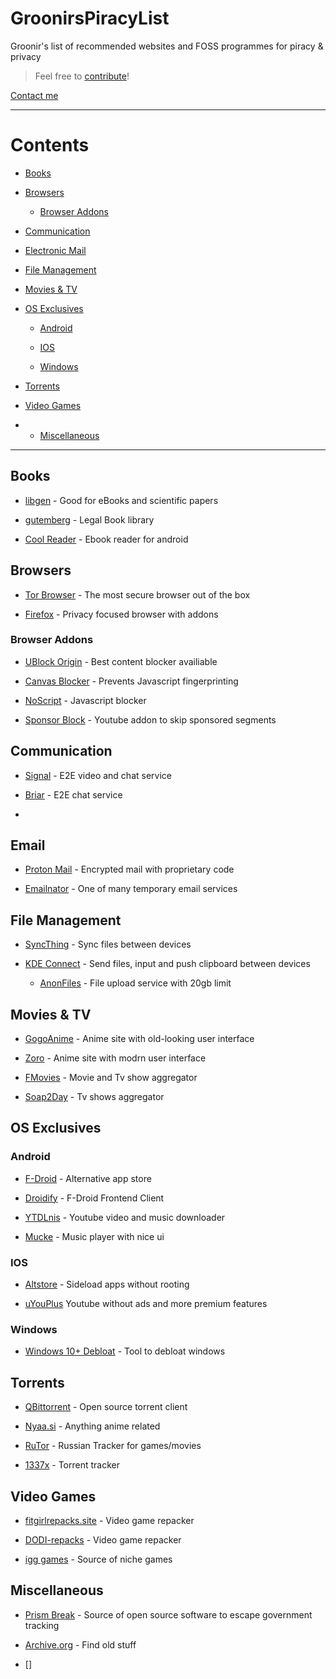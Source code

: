 # GroonirsPiracyList

Groonir's list of recommended websites and FOSS programmes for piracy &amp; privacy

> Feel free to [contribute](https://github.com/Groonir/GroonirsPiracyList/issues/new)!

[Contact me](mailto:8jf4n3r@proton.me)

-----------------

# Contents

- [Books](#books)

- [Browsers](#browsers)
     
   - [Browser Addons](#browser-addons)

- [Communication](#communication)

- [Electronic Mail](#email)

- [File Management](#file-management)

- [Movies & TV](#movies--tv)

- [OS Exclusives](#os-exclusives)

   - [Android](#android)
   
   - [IOS](#ios)
   
   - [Windows](#windows)

- [Torrents](#torrents)

- [Video Games](#video-games)

- - [Miscellaneous](#miscellaneous)

-----------------

## Books
- [libgen](https://libgen.rs) - Good for eBooks and scientific papers 

- [gutemberg](https://www.gutenberg.org/) - Legal Book library
  
- [Cool Reader](https://sourceforge.net/projects/crengine/) - Ebook reader for android

  
## Browsers

- [Tor Browser](https://www.torproject.org/) - The most secure browser out of the box

- [Firefox](https://firefox.com) - Privacy focused browser with addons



### Browser Addons

- [UBlock Origin](https://github.com/gorhill/uBlock) - Best content blocker availiable

- [Canvas Blocker](https://github.com/kkapsner/CanvasBlocker) - Prevents Javascript fingerprinting

- [NoScript](https://github.com/hackademix/noscript/) - Javascript blocker

- [Sponsor Block](https://github.com/ajayyy/SponsorBlock) - Youtube addon to skip sponsored segments

## Communication 

- [Signal](https://signal.org) - E2E video and chat service 

- [Briar](https://briar.org) - E2E chat service 

- 
 
## Email

  - [Proton Mail](https://proton.me/mail) - Encrypted mail with proprietary code
  
  - [Emailnator](https://emailnator.com) - One of many temporary email services
  

 
 ## File Management
 
- [SyncThing](https://syncthing.net/) - Sync files between devices

- [KDE Connect](https://kdeconnect.kde.org/) - Send files, input and push clipboard between devices

  - [AnonFiles](https://anonfiles.com/) - File upload service with 20gb limit

 
## Movies & TV

- [GogoAnime](https://gogoanime.llc) - Anime site with old-looking user interface

- [Zoro](https://zoro.to) - Anime site with modrn user interface

- [FMovies](https://fmovies.to) - Movie and Tv show aggregator

- [Soap2Day](https://soap2day.to) - Tv shows aggregator


## OS Exclusives



### Android

- [F-Droid](https://f-droid.org/packages/org.fdroid.fdroid/) - Alternative app store

- [Droidify](https://f-droid.org/en/packages/com.looker.droidify/) - F-Droid Frontend Client

- [YTDLnis](https://github.com/deniscerri/ytdlnis) - Youtube video and music downloader

- [Mucke](https://github.com/moritz-weber/mucke) - Music player with nice ui

### IOS

- [Altstore](https://altstore.io/) - Sideload apps without rooting

- [uYouPlus](https://github.com/qnblackcat/uYouPlus/) Youtube without ads and more premium features

### Windows

- [Windows 10+ Debloat](https://github.com/LeDragoX/Win-Debloat-Tools) - Tool to debloat windows


## Torrents

- [QBittorrent](https://qbittorrent.org) - Open source torrent client
  
- [Nyaa.si](https://nyaa.si) - Anything anime related

- [RuTor](http://rutor.info/) - Russian Tracker for games/movies

- [1337x](https://1337x.to/) - Torrent tracker



## Video Games

- [fitgirlrepacks.site](https://fitgirl-repacks.site/) - Video game repacker

- [DODI-repacks](https://dodi-repacks.site/) - Video game repacker

- [igg games](https://igg-games.com) - Source of niche games 


## Miscellaneous

- [Prism Break](https://prism-break.com) - Source of open source software to escape government tracking

- [Archive.org](https://archive.org) - Find old stuff

- []


